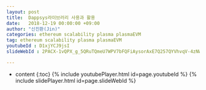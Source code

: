 ```yaml
---
layout: post
title:  Dappsys라이브러리 사용과 활용
date:   2018-12-19 00:00:00 +09:00
author: "신진환(Jin)"
categories: ethereum scalability plasma plasmaEVM
tag: ethereum scalability plasma plasmaEVM
youtubeId : D1xjYCJ9jsI
slideWebId : 2PACX-1vQPX_g_5QRuTQmeU7WPV7bFQFiAysorAxE7Q257QYVhvqV-4zNWaGeycpVKzfsNRTzneAXyJAf4wz1N

---
```

* content
{:toc}
{% include youtubePlayer.html id=page.youtubeId %}
{% include slidePlayer.html id=page.slideWebId %}
